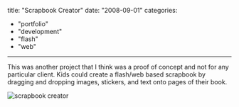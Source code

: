 title: "Scrapbook Creator"
date: "2008-09-01"
categories:
- "portfolio"
- "development"
- "flash"
- "web"
---

This was another project that I think was a proof of concept and not for any particular
client. Kids could create a flash/web based scrapbook by dragging and dropping images, stickers, and text onto
pages of their book.

![scrapbook creator](https://d2ypg8o05lff0b.cloudfront.net/wp-content/uploads/portfolio/ScrapbookCreator.jpg)
